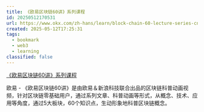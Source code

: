 ```yaml
---
title: 《欧易区块链60讲》系列课程
id: 20250512170531
url: https://www.okx.com/zh-hans/learn/block-chain-60-lecture-series-cn
created: 2025-05-12T17:25:31
tags:
  - bookmark
  - web3
  - learning
classified: false
---
```

[《欧易区块链60讲》系列课程](https://www.okx.com/zh-hans/learn/block-chain-60-lecture-series-cn)

欧易 - 《欧易区块链60讲》是由欧易＆新浪科技联合出品的区块链科普动画视频，针对区块链零基础用户，通过系列文章、科普动画等形式，从概念、技术、应用等角度，通过5大板块，60个知识点，生动形象地科普区块链概念。